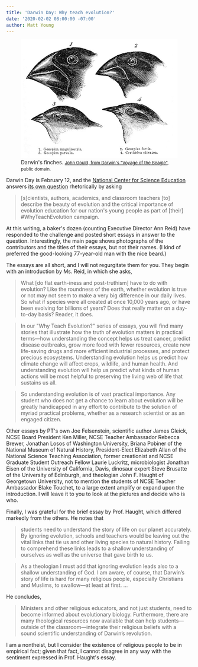 ```yaml
---
title: 'Darwin Day: Why teach evolution?'
date: '2020-02-02 08:00:00 -07:00'
author: Matt Young
---
```


<figure>
<img src="/uploads/2020/Gould_Darwins_Finches_600.jpg" alt="Darwin's finches"/>
<figcaption>Darwin's finches. <small><a href="https://en.wikipedia.org/wiki/Darwin%27s_finches#/media/File:Darwin's_finches_by_Gould.jpg">John Gould, from Darwin's "Voyage of the Beagle"</a>, public domain.</small>
</figcaption>
</figure>

Darwin Day is February 12, and the <a href="https://ncse.ngo">National Center for Science Education</a> answers <a href=" https://ncse.ngo/why-teach-evolution-2020">its own question</a> rhetorically by asking

>[s]cientists, authors, academics, and classroom teachers [to] describe the beauty of evolution and the critical importance of evolution education for our nation's young people as part of [their] #WhyTeachEvolution campaign.

At this writing, a baker's dozen (counting Executive Director Ann Reid) have responded to the challenge and posted short essays in answer to the question. Interestingly, the main page shows photographs of the contributors and the titles of their essays, but not their names. (I kind of preferred the good-looking 77-year-old man with the nice beard.)

The essays are all short, and I will not regurgitate them for you. They begin with an introduction by Ms. Reid, in which she asks,

<!--more-->

>What [do flat earth-iness and post-truthism] have to do with evolution? Like the roundness of the earth, whether evolution is true or not may not seem to make a very big difference in our daily lives. So what if species were all created at once 10,000 years ago, or have been evolving for billions of years? Does that really matter on a day-to-day basis? Reader, it does.

>In our "Why Teach Evolution?" series of essays, you will find many stories that illustrate how the truth of evolution matters in practical terms—how understanding the concept helps us treat cancer, predict disease outbreaks, grow more food with fewer resources, create new life-saving drugs and more efficient industrial processes, and protect precious ecosystems. Understanding evolution helps us predict how climate change will affect crops, wildlife, and human health. And understanding evolution will help us predict what kinds of human actions will be most helpful to preserving the living web of life that sustains us all.

>So understanding evolution is of vast practical importance. Any student who does not get a chance to learn about evolution will be greatly handicapped in any effort to contribute to the solution of myriad practical problems, whether as a research scientist or as an engaged citizen.

Other essays by PT's own Joe Felsenstein, scientific author James Gleick, NCSE Board President Ken Miller, NCSE Teacher Ambassador Rebecca Brewer, Jonathan Losos of Washington University, Briana Pobiner of the National Museum of Natural History, President-Elect Elizabeth Allan of the National Science Teaching Association, former creationist and NCSE Graduate Student Outreach Fellow Laurie Luckritz, microbiologist Jonathan Eisen of the University of California, Davis, dinosaur expert Steve Brusatte of the University of Edinburgh, and theologian John F. Haught of Georgetown University, not to mention the students of NCSE Teacher Ambassador Blake Touchet, to a large extent amplify or expand upon the introduction. I will leave it to you to look at the pictures and decide who is who.

Finally, I was grateful for the brief essay by Prof. Haught, which differed markedly from the others. He notes that

>students need to understand the story of life on our planet accurately. By ignoring evolution, schools and teachers would be leaving out the vital links that tie us and other living species to natural history. Failing to comprehend these links leads to a shallow understanding of ourselves as well as the universe that gave birth to us.

>As a theologian I must add that ignoring evolution leads also to a shallow understanding of God. I am aware, of course, that Darwin’s story of life is hard for many religious people, especially Christians and Muslims, to swallow—at least at first. …

He concludes,

>Ministers and other religious educators, and not just students, need to become informed about evolutionary biology. Furthermore, there are many theological resources now available that can help students—outside of the classroom—integrate their religious beliefs with a sound scientific understanding of Darwin’s revolution.

I am a nontheist, but I consider the existence of religious people to be in empirical fact; given that fact, I cannot disagree in any way with the sentiment expressed in Prof. Haught's essay.



